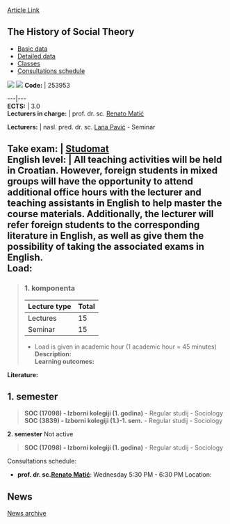 [Article Link](https://www.fhs.hr/en/course/thost_b)

## The History of Social Theory
  * [Basic data](https://www.fhs.hr/en/course/thost_b#v1id-523841_700432_1_0 "Basic data")
  * [Detailed data](https://www.fhs.hr/en/course/thost_b#v1id-523841_700432_1_1 "Detailed data")
  * [Classes](https://www.fhs.hr/en/course/thost_b#v1id-523841_700432_1_2 "Classes")
  * [Consultations schedule](https://www.fhs.hr/en/course/thost_b#v1id-523841_700432_1_3 "Consultations schedule")


[![](https://www.fhs.hr/img/flags/gif/hr.gif)](https://www.fhs.hr/predmet/pst_b) [![](https://www.fhs.hr/img/flags/gif/gb.gif)](https://www.fhs.hr/en/course/thost_b)
**Code:** |  253953  
  
---|---  
**ECTS:** |  3.0   
**Lecturers in charge:** |  prof. dr. sc. [Renato Matić](https://www.fhs.hr/staff/renato.matic)   
  
**Lecturers:** |  nasl. pred. dr. sc. [Lana Pavić](https://www.fhs.hr/djelatnik/lana.pavic) - Seminar  
  
**Take exam:** |  [Studomat](http://www.isvu.hr/studomat)  
**English level:** |  All teaching activities will be held in Croatian. However, foreign students in mixed groups will have the opportunity to attend additional office hours with the lecturer and teaching assistants in English to help master the course materials. Additionally, the lecturer will refer foreign students to the corresponding literature in English, as well as give them the possibility of taking the associated exams in English.   
**Load:**  
---  
> ### 1. komponenta
> | Lecture type | Total  
> ---|---  
> Lectures | 15  
> Seminar | 15  
> * Load is given in academic hour (1 academic hour = 45 minutes)   
**Description:**  
> **Learning outcomes:**  

  
**Literature:**  

  
**1. semester**  
---  
> **SOC (17098) - Izborni kolegiji (1. godina)** - Regular studij - Sociology  
>  **SOC (3839) - Izborni kolegiji (1.)-1. sem.** - Regular studij - Sociology  
>   
  
**2. semester** Not active  
> **SOC (17098) - Izborni kolegiji (1. godina)** - Regular studij - Sociology  
>   
Consultations schedule: 
  * **prof. dr. sc.[Renato Matić](https://www.fhs.hr/staff/renato.matic)**: 
Wednesday 5:30 PM - 6:30 PM
Location: 


## News
[News archive](https://www.fhs.hr/en/course/thost_b?@=21ldf#news_123209 "News archive")
